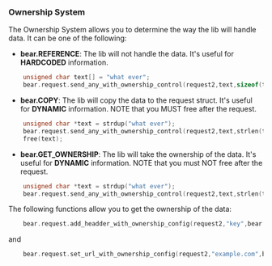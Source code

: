 
### Ownership System

The Ownership System allows you to determine the way the lib will handle data.
It can be one of the following:

- **bear.REFERENCE**: The lib will not handle the data. It's useful for **HARDCODED** information.

```c
    unsigned char text[] = "what ever";
    bear.request.send_any_with_ownership_control(request2,text,sizeof(text)-1,bear.REFERENCE);
```

- **bear.COPY**: The lib will copy the data to the request struct. It's useful for **DYNAMIC** information.
NOTE that you MUST free after the request.
```c
    unsigned char *text = strdup("what ever");
    bear.request.send_any_with_ownership_control(request2,text,strlen(text),bear.COPY);
    free(text);
```

- **bear.GET_OWNERSHIP**: The lib will take the ownership of the data. It's useful for **DYNAMIC** information.
NOTE that you must NOT free after the request.
```c
    unsigned char *text = strdup("what ever");
    bear.request.send_any_with_ownership_control(request2,text,strlen(text),bear.GET_OWNERSHIP);
```


The following functions allow you to get the ownership of the data:
```c
    bear.request.add_headder_with_ownership_config(request2,"key",bear.REFERENCE,"value",bear.REFERENCE);
```

and

```c
    bear.request.set_url_with_ownership_config(request2,"example.com",bear.REFERENCE);
```
